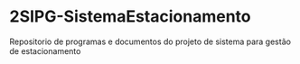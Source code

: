# 2SIPG-SistemaEstacionamento
Repositorio de programas e documentos do projeto de sistema para gestão de estacionamento
